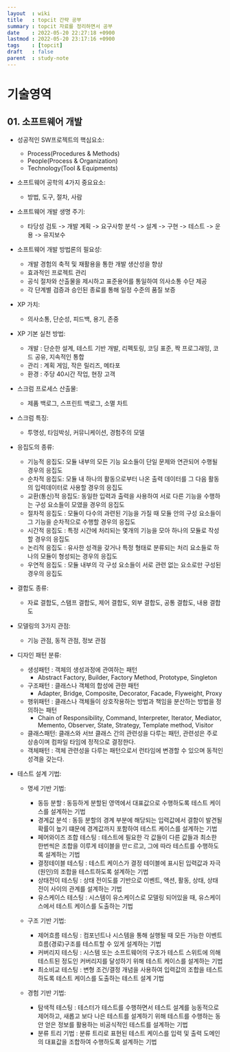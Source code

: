 ```yaml
---
layout  : wiki
title   : topcit 간략 공부
summary : topcit 자료를 정리하면서 공부
date    : 2022-05-20 22:27:18 +0900
lastmod : 2022-05-20 23:17:16 +0900
tags    : [topcit]
draft   : false
parent  : study-note
---
```


# 기술영역
## 01. 소프트웨어 개발
- 성공적인 SW프로젝트의 핵심요소:
  - Process(Procedures & Methods)
  - People(Process & Organization)
  - Technology(Tool & Equipments)

- 소프트웨어 공학의 4가지 중요요소:
  - 방법, 도구, 절차, 사람

- 소프트웨어 개발 생명 주기:
  - 타당성 검토 -> 개발 계획 -> 요구사항 분석 -> 설계 -> 구현 -> 테스트 -> 운용 -> 유지보수

- 소프트웨어 개발 방법론의 필요성:
  - 개발 경험의 축적 및 재활용을 통한 개발 생산성을 향상
  - 효과적인 프로젝트 관리
  - 공식 절차와 산출물을 제시하고 표준용어를 통일하여 의사소통 수단 제공
  - 각 단계별 검증과 승인된 종료를 통해 일정 수준의 품질 보증

- XP 가치:
  - 의사소통, 단순성, 피드백, 용기, 존중

- XP 기본 실천 방법:
  - 개발 : 단순한 설계, 테스트 기반 개발, 리펙토링, 코딩 표준, 짝 프로그래밍, 코드 공유, 지속적인 통합
  - 관리 : 계획 게임, 작은 릴리즈, 메타포
  - 환경 : 주당 40시간 작업, 현장 고객

- 스크럼 프로세스 산출물:
  - 제품 백로그, 스프린트 백로그, 소멸 차트

- 스크럼 특징:
  - 투명성, 타임박싱, 커뮤니케이션, 경험주의 모델

- 응집도의 종류:
  - 기능적 응집도: 모듈 내부의 모든 기능 요소들이 단일 문제와 연관되어 수행될 경우의 응집도
  - 순차적 응집도: 모듈 내 하나의 활동으로부터 나온 출력 데이터를 그 다음 활동의 입력데이터로 사용할 경우의 응집도
  - 교환(통신)적 응집도: 동일한 입력과 출력을 사용하여 서로 다른 기능을 수행하는 구성 요소들이 모였을 경우의 응집도
  - 절차적 응집도 : 모듈이 다수의 과련된 기능을 가질 때 모듈 안의 구성 요소들이 그 기능을 순차적으로 수행할 경우의 응집도
  - 시간적 응집도 : 특정 시간에 처리되는 몇개의 기능을 모아 하나의 모듈로 작성할 경우의 응집도
  - 논리적 응집도 : 유사한 성격을 갖거나 특정 형태로 분류되는 처리 요소들로 하나의 모듈이 형성되는 경우의 응집도
  - 우연적 응집도 : 모듈 내부의 각 구성 요소들이 서로 관련 없는 요소로만 구성된 경우의 응집도

- 결합도 종류:
  - 자료 결합도, 스탬프 결합도, 제어 결합도, 외부 결합도, 공통 결합도, 내용 결합도

- 모델링의 3가지 관점:
  - 기능 관점, 동적 관점, 정보 관점

- 디자인 패턴 분류:
  - 생성패턴 : 객체의 생성과정에 관여하는 패턴
    - Abstract Factory, Builder, Factory Method, Prototype, Singleton
  - 구조패턴 : 클래스나 객체의 합성에 관한 패턴
    - Adapter, Bridge, Composite, Decorator, Facade, Flyweight, Proxy
  - 행위패턴 : 클래스나 객체들이 상호작용하는 방법과 책임을 분산하는 방법을 정의하는 패턴
    - Chain of Responsibility, Command, Interpreter, Iterator, Mediator, Memento, Observer, State, Strategy, Template method, Visitor
  - 클래스패턴: 클래스와 서브 클래스 간의 관련성을 다루는 패턴, 관련성은 주로 상송이며 컴파일 타임에 정적으로 결정한다.
  - 객체패턴 : 객체 관련성을 다루는 패턴으로서 런타임에 변경할 수 있으며 동적인 성격을 갖는다.

- 테스트 설계 기법:
  - 명세 기반 기법:
    - 동등 분할 : 동등하게 분할된 영역에서 대표값으로 수행하도록 테스트 케이스를 설계하는 기법
    - 경계값 분석 : 동등 분할의 경계 부분에 해당되는 입력값에서 결함이 발견될 확률이 높기 떄문에 경계값까지 포함하여 테스트 케이스를 설계하는 기법
    - 페어와이즈 조합 테스팅 : 테스트에 필요한 각 값들이 다른 값들과 최소한 한번씩은 조합을 이루게 테이블을 만ㄷ르고, 그에 따라 테스트를 수행하도록 설계하는 기법
    - 결정테이블 테스팅 : 테스트 케이스가 결정 테이블에 표시된 입력값과 자극(원인)의 조합을 테스트하도록 설계하는 기법
    - 상태전이 테스팅 : 상태 전이도를 기반으로 이벤트, 액션, 활동, 상태, 상태전이 사이의 관계를 설계하는 기법
    - 유스케이스 테스팅 : 시스템이 유스케이스로 모델링 되어있을 때, 유스케이스에서 테스트 케이스를 도출하는 기법

  - 구조 기반 기법:
    - 제어흐름 테스팅 : 컴포넌트나 시스템을 통해 실행될 때 모든 가능한 이벤트 흐름(경로)구조를 테스트할 수 있게 설계하는 기법
    - 커버리지 테스팅 : 시스템 또는 소프트웨어의 구조가 테스트 스위트에 의해 테스트된 정도인 커버리지를 달성하기 위해 테스트 케이스를 설계하는 기법
    - 최소비교 테스팅 : 변형 조건/결정 개념을 사용하여 입력값의 조합을 테스트하도록 테스트 케이스를 도출하는 테스트 설계 기법

  - 경험 기반 기법:
    - 탐색적 테스팅 : 테스터가 테스트를 수행하면서 테스트 설계를 능동적으로 제어하고, 새롭고 보다 나은 테스트를 설계하기 위해 테스트를 수행하는 동안 얻은 정보를 활용하는 비공식적인 테스트를 설계하는 기법
    - 분류 트리 기법 : 분류 트리로 표현된 테스트 케이스를 입력 및 출력 도메인의 대표값을 조합하여 수행하도록 설계하는 기법
